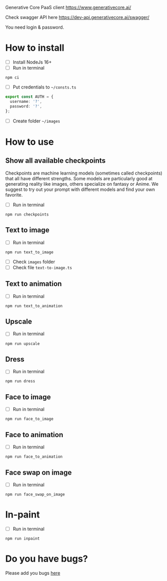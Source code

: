 Generative Core PaaS client https://www.generativecore.ai/

Check swagger API here https://dev-api.generativecore.ai/swagger/

You need login & password.

# How to install

- [ ] Install NodeJs 16+
- [ ] Run in terminal

```
npm ci
```

- [ ] Put credentials to `~/consts.ts`

```ts
export const AUTH = {
  username: '?',
  password: '?',
};
```

- [ ] Create folder `~/images`

# How to use

## Show all available checkpoints

Checkpoints are machine learning models (sometimes called checkpoints) that all have different strengths. Some models are particularly good at generating reality like images, others specialize on fantasy or Anime. We suggest to try out your prompt with different models and find your own favorite.

- [ ] Run in terminal

```
npm run checkpoints
```

## Text to image

- [ ] Run in terminal

```
npm run text_to_image
```

- [ ] Check `images` folder
- [ ] Check file `text-to-image.ts`

## Text to animation

- [ ] Run in terminal

```
npm run text_to_animation
```

## Upscale

- [ ] Run in terminal

```
npm run upscale
```

## Dress

- [ ] Run in terminal

```
npm run dress
```

## Face to image

- [ ] Run in terminal

```
npm run face_to_image
```

## Face to animation

- [ ] Run in terminal

```
npm run face_to_animation
```

## Face swap on image

- [ ] Run in terminal

```
npm run face_swap_on_image
```

# In-paint

- [ ] Run in terminal

```
npm run inpaint
```

# Do you have bugs?

Please add you bugs [here](https://gitlab.com/realistic-ai/paas-client/-/issues)